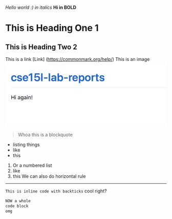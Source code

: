 *Hello world :) in italics*
**Hi in BOLD**
# This is Heading One 1
## This is Heading Two 2
This is a link [Link] (https://commonmark.org/help/)
This is an image ![Image](example.png)
> Whoa this is a blockquote
* listing things
* like
* this
1. Or a numbered list
2. like
3. this
We can also do horizontal rule
---
`This is inline code with backticks` cool right?
```
NOW a whole
code block
omg
```


